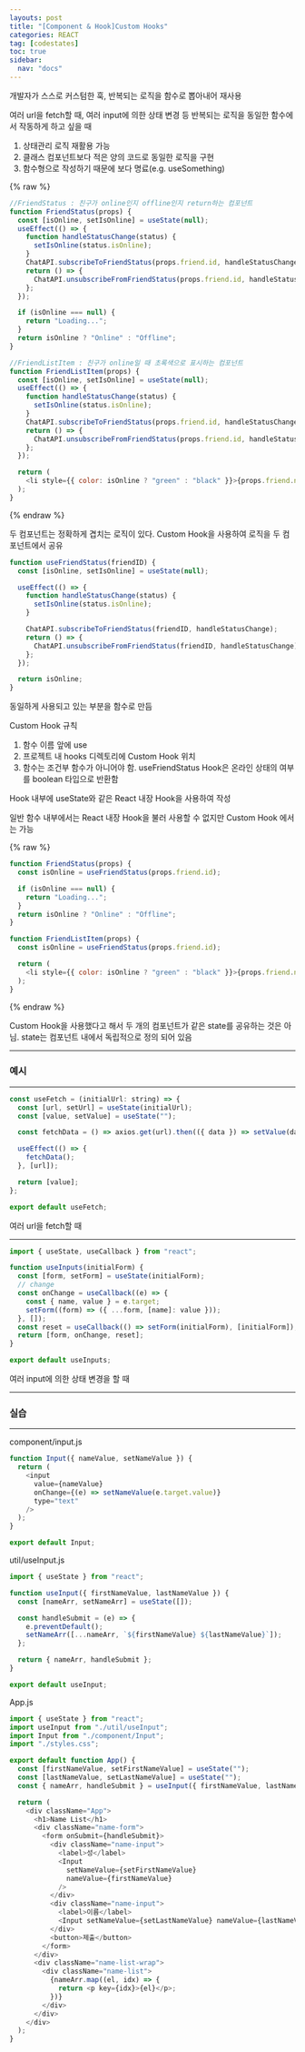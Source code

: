 ```yaml
---
layouts: post
title: "[Component & Hook]Custom Hooks"
categories: REACT
tag: [codestates]
toc: true
sidebar:
  nav: "docs"
---
```


개발자가 스스로 커스텀한 훅, 반복되는 로직을 함수로 뽑아내어 재사용

여러 url을 fetch할 때, 여러 input에 의한 상태 변경 등 반복되는 로직을 동일한 함수에서 작동하게 하고 싶을 때

1. 상태관리 로직 재활용 가능
2. 클래스 컴포넌트보다 적은 양의 코드로 동일한 로직을 구현
3. 함수형으로 작성하기 때문에 보다 명료(e.g. useSomething)

{% raw %}

```js
//FriendStatus : 친구가 online인지 offline인지 return하는 컴포넌트
function FriendStatus(props) {
  const [isOnline, setIsOnline] = useState(null);
  useEffect(() => {
    function handleStatusChange(status) {
      setIsOnline(status.isOnline);
    }
    ChatAPI.subscribeToFriendStatus(props.friend.id, handleStatusChange);
    return () => {
      ChatAPI.unsubscribeFromFriendStatus(props.friend.id, handleStatusChange);
    };
  });

  if (isOnline === null) {
    return "Loading...";
  }
  return isOnline ? "Online" : "Offline";
}

//FriendListItem : 친구가 online일 때 초록색으로 표시하는 컴포넌트
function FriendListItem(props) {
  const [isOnline, setIsOnline] = useState(null);
  useEffect(() => {
    function handleStatusChange(status) {
      setIsOnline(status.isOnline);
    }
    ChatAPI.subscribeToFriendStatus(props.friend.id, handleStatusChange);
    return () => {
      ChatAPI.unsubscribeFromFriendStatus(props.friend.id, handleStatusChange);
    };
  });

  return (
    <li style={{ color: isOnline ? "green" : "black" }}>{props.friend.name}</li>
  );
}
```

{% endraw %}

두 컴포넌트는 정확하게 겹치는 로직이 있다. Custom Hook을 사용하여 로직을 두 컴포넌트에서 공유

```js
function useFriendStatus(friendID) {
  const [isOnline, setIsOnline] = useState(null);

  useEffect(() => {
    function handleStatusChange(status) {
      setIsOnline(status.isOnline);
    }

    ChatAPI.subscribeToFriendStatus(friendID, handleStatusChange);
    return () => {
      ChatAPI.unsubscribeFromFriendStatus(friendID, handleStatusChange);
    };
  });

  return isOnline;
}
```

동일하게 사용되고 있는 부분을 함수로 만듬

Custom Hook 규칙

1. 함수 이름 앞에 use
2. 프로젝트 내 hooks 디렉토리에 Custom Hook 위치
3. 함수는 조건부 함수가 아니어야 함. useFriendStatus Hook은 온라인 상태의 여부를 boolean 타입으로 반환함

Hook 내부에 useState와 같은 React 내장 Hook을 사용하여 작성

일반 함수 내부에서는 React 내장 Hook을 불러 사용할 수 없지만 Custom Hook 에서는 가능

{% raw %}

```js
function FriendStatus(props) {
  const isOnline = useFriendStatus(props.friend.id);

  if (isOnline === null) {
    return "Loading...";
  }
  return isOnline ? "Online" : "Offline";
}

function FriendListItem(props) {
  const isOnline = useFriendStatus(props.friend.id);

  return (
    <li style={{ color: isOnline ? "green" : "black" }}>{props.friend.name}</li>
  );
}
```

{% endraw %}

Custom Hook을 사용했다고 해서 두 개의 컴포넌트가 같은 state를 공유하는 것은 아님. state는 컴포넌트 내에서 독립적으로 정의 되어 있음

---

### 예시

---

```js
const useFetch = (initialUrl: string) => {
  const [url, setUrl] = useState(initialUrl);
  const [value, setValue] = useState("");

  const fetchData = () => axios.get(url).then(({ data }) => setValue(data));

  useEffect(() => {
    fetchData();
  }, [url]);

  return [value];
};

export default useFetch;
```

여러 url을 fetch할 때

---

```js
import { useState, useCallback } from "react";

function useInputs(initialForm) {
  const [form, setForm] = useState(initialForm);
  // change
  const onChange = useCallback((e) => {
    const { name, value } = e.target;
    setForm((form) => ({ ...form, [name]: value }));
  }, []);
  const reset = useCallback(() => setForm(initialForm), [initialForm]);
  return [form, onChange, reset];
}

export default useInputs;
```

여러 input에 의한 상태 변경을 할 때

---

### 실습

---

component/input.js

```js
function Input({ nameValue, setNameValue }) {
  return (
    <input
      value={nameValue}
      onChange={(e) => setNameValue(e.target.value)}
      type="text"
    />
  );
}

export default Input;
```

util/useInput.js

```js
import { useState } from "react";

function useInput({ firstNameValue, lastNameValue }) {
  const [nameArr, setNameArr] = useState([]);

  const handleSubmit = (e) => {
    e.preventDefault();
    setNameArr([...nameArr, `${firstNameValue} ${lastNameValue}`]);
  };

  return { nameArr, handleSubmit };
}

export default useInput;
```

App.js

```js
import { useState } from "react";
import useInput from "./util/useInput";
import Input from "./component/Input";
import "./styles.css";

export default function App() {
  const [firstNameValue, setFirstNameValue] = useState("");
  const [lastNameValue, setLastNameValue] = useState("");
  const { nameArr, handleSubmit } = useInput({ firstNameValue, lastNameValue });

  return (
    <div className="App">
      <h1>Name List</h1>
      <div className="name-form">
        <form onSubmit={handleSubmit}>
          <div className="name-input">
            <label>성</label>
            <Input
              setNameValue={setFirstNameValue}
              nameValue={firstNameValue}
            />
          </div>
          <div className="name-input">
            <label>이름</label>
            <Input setNameValue={setLastNameValue} nameValue={lastNameValue} />
          </div>
          <button>제출</button>
        </form>
      </div>
      <div className="name-list-wrap">
        <div className="name-list">
          {nameArr.map((el, idx) => {
            return <p key={idx}>{el}</p>;
          })}
        </div>
      </div>
    </div>
  );
}
```
